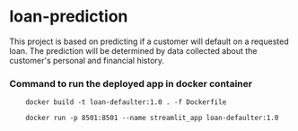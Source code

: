 # loan-prediction
This project is based on predicting if a customer will default on a requested loan. The prediction will be determined by data collected about the customer's personal and financial history.


### Command to run the deployed app in docker container

        docker build -t loan-defaulter:1.0 . -f Dockerfile

        docker run -p 8501:8501 --name streamlit_app loan-defaulter:1.0